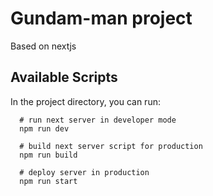 # Gundam-man project

Based on nextjs

## Available Scripts

In the project directory, you can run:

```
  # run next server in developer mode
  npm run dev
  
  # build next server script for production
  npm run build
  
  # deploy server in production
  npm run start
```